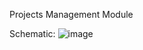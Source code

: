 Projects Management Module

Schematic:
![image](https://github.com/user-attachments/assets/f1659291-f7fa-4f71-af8e-8f0e0dea3ce0)

